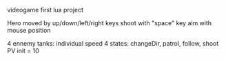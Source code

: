 videogame first lua project

Hero moved by up/down/left/right keys shoot with "space" key aim with mouse position

4 ennemy tanks: individual speed 4 states: changeDir, patrol, follow, shoot PV init = 10
